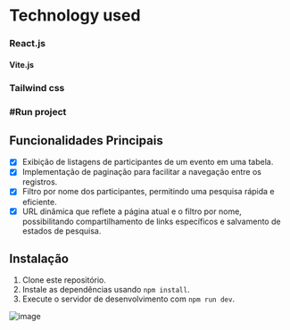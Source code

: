 # Technology used

### React.js

#### Vite.js

### Tailwind css

### #Run project

## Funcionalidades Principais

- [x] Exibição de listagens de participantes de um evento em uma tabela.
- [x] Implementação de paginação para facilitar a navegação entre os registros.
- [x] Filtro por nome dos participantes, permitindo uma pesquisa rápida e eficiente.
- [x] URL dinâmica que reflete a página atual e o filtro por nome, possibilitando compartilhamento de links específicos e salvamento de estados de pesquisa.

## Instalação

1. Clone este repositório.
2. Instale as dependências usando `npm install`.
3. Execute o servidor de desenvolvimento com `npm run dev`.

![image](https://github.com/JailsonMendonca/Event_react_backOffice/assets/127445044/fdbcbd46-8871-4078-beac-09ac134cdc16)
